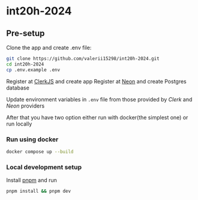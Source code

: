 # int20h-2024

## Pre-setup

Clone the app and create .env file:

```bash
git clone https://github.com/valerii15298/int20h-2024.git
cd int20h-2024
cp .env.example .env
```

Register at [ClerkJS](https://clerk.com) and create app
Register at [Neon](https://neon.tech/) and create Postgres database

Update environment variables in `.env` file from those provided by _Clerk_ and _Neon_ providers

After that you have two option either run with docker(the simplest one) or run locally

### Run using docker

```bash
docker compose up --build
```

### Local development setup

Install [pnpm](https://pnpm.io/installation) and run

```bash
pnpm install && pnpm dev
```
